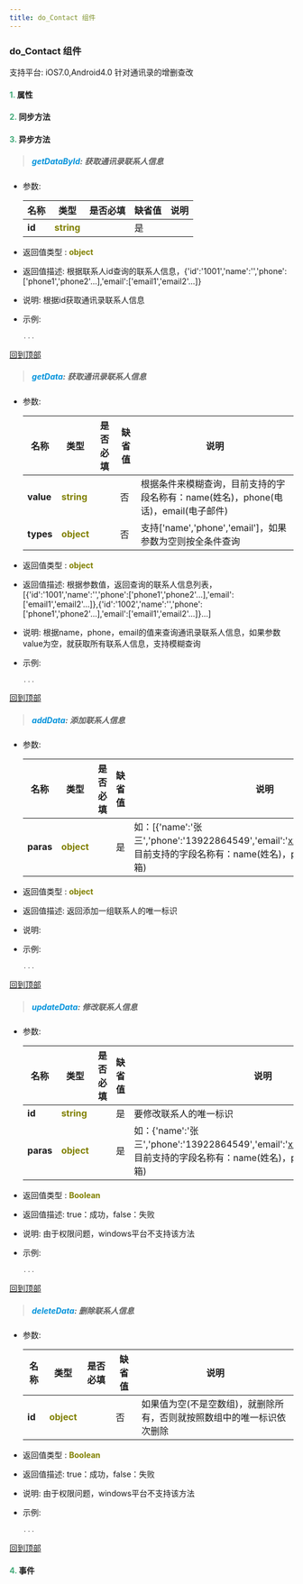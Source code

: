 ```yaml
---
title: do_Contact 组件
---
```


### do_Contact 组件

 支持平台: iOS7.0,Android4.0
 针对通讯录的增删查改

#### <font color ='#40A977'>**1.**</font> 属性

#### <font color ='#40A977'>**2.**</font> 同步方法

#### <font color ='#40A977'>**3.**</font> 异步方法

>##### <font color ='#0092db'>**getDataById**</font>: 获取通讯录联系人信息

- 参数:

  名称 | 类型 |是否必填|缺省值|说明
  ---- |-------------  |--------------|--------|------
  **id** |<font color ='#808000'>**string**</font> |  | 是|
- 返回值类型 : <font color ='#808000'>**object**</font>
- 返回值描述: 根据联系人id查询的联系人信息，{'id':'1001','name':'','phone':['phone1','phone2'...],'email':['email1','email2'...]}
- 说明: 根据id获取通讯录联系人信息
- 示例:

  ```javascript
  ...

  ```

[回到顶部](#top)

>##### <font color ='#0092db'>**getData**</font>: 获取通讯录联系人信息

- 参数:

  名称 | 类型 |是否必填|缺省值|说明
  ---- |-------------  |--------------|--------|------
  **value** |<font color ='#808000'>**string**</font> |  | 否|根据条件来模糊查询，目前支持的字段名称有：name(姓名)，phone(电话)，email(电子邮件)
  **types** |<font color ='#808000'>**object**</font> |  | 否|支持['name','phone','email']，如果参数为空则按全条件查询
- 返回值类型 : <font color ='#808000'>**object**</font>
- 返回值描述: 根据参数值，返回查询的联系人信息列表，[{'id':'1001','name':'','phone':['phone1','phone2'...],'email':['email1','email2'...]},{'id':'1002','name':'','phone':['phone1','phone2'...],'email':['email1','email2'...]}...]
- 说明: 根据name，phone，email的值来查询通讯录联系人信息，如果参数value为空，就获取所有联系人信息，支持模糊查询
- 示例:

  ```javascript
  ...

  ```

[回到顶部](#top)

>##### <font color ='#0092db'>**addData**</font>: 添加联系人信息

- 参数:

  名称 | 类型 |是否必填|缺省值|说明
  ---- |-------------  |--------------|--------|------
  **paras** |<font color ='#808000'>**object**</font> |  | 是|如：[{'name':'张三','phone':'13922864549','email':'xxx@deviceone.com'}]，目前支持的字段名称有：name(姓名)，phone(电话)，email(邮箱)
- 返回值类型 : <font color ='#808000'>**object**</font>
- 返回值描述: 返回添加一组联系人的唯一标识
- 说明: 
- 示例:

  ```javascript
  ...

  ```

[回到顶部](#top)

>##### <font color ='#0092db'>**updateData**</font>: 修改联系人信息

- 参数:

  名称 | 类型 |是否必填|缺省值|说明
  ---- |-------------  |--------------|--------|------
  **id** |<font color ='#808000'>**string**</font> |  | 是|要修改联系人的唯一标识
  **paras** |<font color ='#808000'>**object**</font> |  | 是|如：{'name':'张三','phone':'13922864549','email':'xxx@deviceone.com'}，目前支持的字段名称有：name(姓名)，phone(电话)，email(邮箱)
- 返回值类型 : <font color ='#808000'>**Boolean**</font>
- 返回值描述: true：成功，false：失败
- 说明: 由于权限问题，windows平台不支持该方法
- 示例:

  ```javascript
  ...

  ```

[回到顶部](#top)

>##### <font color ='#0092db'>**deleteData**</font>: 删除联系人信息

- 参数:

  名称 | 类型 |是否必填|缺省值|说明
  ---- |-------------  |--------------|--------|------
  **id** |<font color ='#808000'>**object**</font> |  | 否|如果值为空(不是空数组)，就删除所有，否则就按照数组中的唯一标识依次删除
- 返回值类型 : <font color ='#808000'>**Boolean**</font>
- 返回值描述: true：成功，false：失败
- 说明: 由于权限问题，windows平台不支持该方法
- 示例:

  ```javascript
  ...

  ```

[回到顶部](#top)


#### <font color ='#40A977'>**4.**</font> 事件


